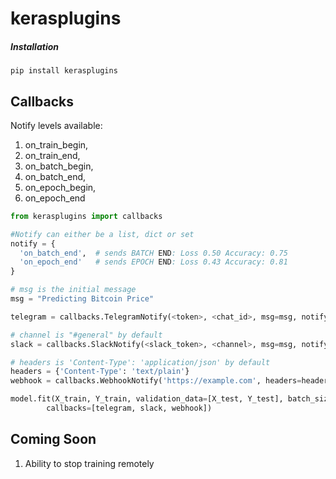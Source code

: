 # kerasplugins

##### Installation
```
pip install kerasplugins
```

## Callbacks

Notify levels available:
1) on_train_begin,
2) on_train_end,
3) on_batch_begin,
4) on_batch_end,
5) on_epoch_begin,
6) on_epoch_end


```python
from kerasplugins import callbacks

#Notify can either be a list, dict or set
notify = { 
  'on_batch_end',  # sends BATCH END: Loss 0.50 Accuracy: 0.75
  'on_epoch_end'   # sends EPOCH END: Loss 0.43 Accuracy: 0.81
}

# msg is the initial message
msg = "Predicting Bitcoin Price"

telegram = callbacks.TelegramNotify(<token>, <chat_id>, msg=msg, notify=notify)

# channel is "#general" by default
slack = callbacks.SlackNotify(<slack_token>, <channel>, msg=msg, notify=notify)

# headers is 'Content-Type': 'application/json' by default
headers = {'Content-Type': 'text/plain'}
webhook = callbacks.WebhookNotify('https://example.com', headers=headers)

model.fit(X_train, Y_train, validation_data=[X_test, Y_test], batch_size=256, epochs=10,
        callbacks=[telegram, slack, webhook])
```

## Coming Soon
1) Ability to stop training remotely
